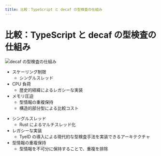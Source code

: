 ```yaml
---
title: 比較：TypeScript と decaf の型検査の仕組み
---
```


<h1>比較：TypeScript と decaf の型検査の仕組み</h1>
<img
  class="mx-auto w-sm transition-width"
  src="/figures/decaf_check.png"
  alt="decaf の型検査の仕組み"
/>

<div class="grid grid-cols-2">
  <div class="flex flex-col">

  - スケーリング制限
    - <span v-mark="{ at: 0, color: 'red', type: 'underline' }">シングルスレッド</span>
  - CPU 負荷
    - <span v-mark="{ at: 0, color: 'red', type: 'underline' }">歴史的経緯によるレガシーな実装</span>
  - メモリ圧迫
    - <span v-mark="{ at: 0, color: 'red', type: 'underline' }">型情報の重複保持</span>
    - 構造的部分型による比較コスト

  </div>
  <Arrow x1="380" y1="420" x2="480" y2="420" />
  <div class="flrx flex-col">

  - シングルスレッド
    - <span v-mark="{ at: 1, color: 'red', type: 'underline' }">Rust によるマルチスレッド化</span>
  - レガシーな実装
    - <span v-mark="{ at: 2, color: 'red', type: 'underline' }">TyeID の導入</span>による現代的な型検査手法を実装できるアーキテクチャ
  - 型情報の重複保持
    - <span v-mark="{ at: 3, color: 'red', type: 'underline' }">型情報を不可分に保持</span>することで、重複を排除
  </div>
</div>
